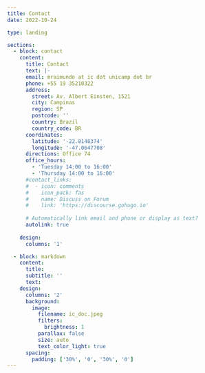 ```yaml
---
title: Contact
date: 2022-10-24

type: landing

sections:
  - block: contact
    content:
      title: Contact
      text: |-
      email: mraimundo at ic dot unicamp dot br
      phone: +55 19 35210322
      address:
        street: Av. Albert Einsten, 1521
        city: Campinas
        region: SP
        postcode: ''
        country: Brazil
        country_code: BR
      coordinates:
        latitude: '-22.8148374'
        longitude: '-47.0647708'
      directions: Office 74
      office_hours:
        - 'Tuesday 14:00 to 16:00'
        - 'Thursday 14:00 to 16:00'
      #contact_links:
      #  - icon: comments
      #    icon_pack: fas
      #    name: Discuss on Forum
      #    link: 'https://discourse.gohugo.io'
    
      # Automatically link email and phone or display as text?
      autolink: true
   
    design:
      columns: '1'

  - block: markdown
    content:
      title:
      subtitle: ''
      text:
    design:
      columns: '2'
      background:
        image: 
          filename: ic_doc.jpeg
          filters:
            brightness: 1
          parallax: false
          size: auto
          text_color_light: true
      spacing:
        padding: ['30%', '0', '30%', '0']
---
```


